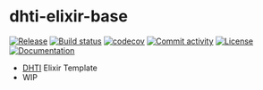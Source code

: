 # dhti-elixir-base

[![Release](https://img.shields.io/github/v/release/dermatologist/dhti-elixir-template)](https://img.shields.io/github/v/release/dermatologist/dhti-elixir-template)
[![Build status](https://img.shields.io/github/actions/workflow/status/dermatologist/dhti-elixir-template/main.yml?branch=main)](https://github.com/dermatologist/dhti-elixir-template/actions/workflows/main.yml?query=branch%3Amain)
[![codecov](https://codecov.io/gh/dermatologist/dhti-elixir-template/branch/main/graph/badge.svg)](https://codecov.io/gh/dermatologist/dhti-elixir-template)
[![Commit activity](https://img.shields.io/github/commit-activity/m/dermatologist/dhti-elixir-template)](https://img.shields.io/github/commit-activity/m/dermatologist/dhti-elixir-template)
[![License](https://img.shields.io/github/license/dermatologist/dhti-elixir-template)](https://img.shields.io/github/license/dermatologist/dhti-elixir-template)
[![Documentation](https://badgen.net/badge/icon/documentation?icon=libraries&label)](https://dermatologist.github.io/dhti-elixir-base/)

* [DHTI](https://github.com/dermatologist/dhti) Elixir Template
* WIP

